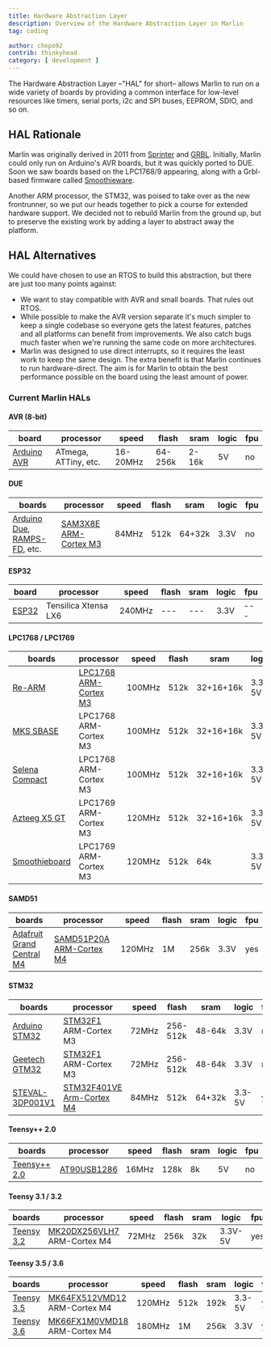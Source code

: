 ```yaml
---
title: Hardware Abstraction Layer
description: Overview of the Hardware Abstraction Layer in Marlin
tag: coding

author: chepo92
contrib: thinkyhead
category: [ development ]
---
```


The Hardware Abstraction Layer –"HAL" for short– allows Marlin to run on a wide variety of boards by providing a common interface for low-level resources like timers, serial ports, i2c and SPI buses, EEPROM, SDIO, and so on.

## HAL Rationale

Marlin was originally derived in 2011 from [Sprinter](//github.com/kliment/Sprinter) and [GRBL](//github.com/gnea/grbl). Initially, Marlin could only run on Arduino's AVR boards, but it was quickly ported to DUE. Soon we saw boards based on the LPC1768/9 appearing, along with a Grbl-based firmware called [Smoothieware](//reprap.org/wiki/Smoothieboard).

Another ARM processor, the STM32, was poised to take over as the new frontrunner, so we put our heads together to pick a course for extended hardware support. We decided not to rebuild Marlin from the ground up, but to preserve the existing work by adding a layer to abstract away the platform.

## HAL Alternatives

We could have chosen to use an RTOS to build this abstraction, but there are just too many points against:

- We want to stay compatible with AVR and small boards. That rules out RTOS.
- While possible to make the AVR version separate it's much simpler to keep a single codebase so everyone gets the latest features, patches and all platforms can benefit from improvements. We also catch bugs much faster when we're running the same code on more architectures.
- Marlin was designed to use direct interrupts, so it requires the least work to keep the same design. The extra benefit is that Marlin continues to run hardware-direct. The aim is for Marlin to obtain the best performance possible on the board using the least amount of power.

### Current Marlin HALs

#### AVR (8-bit)

  board|processor|speed|flash|sram|logic|fpu
  ----|---------|-----|-----|----|-----|---
  [Arduino AVR](//www.arduino.cc/)|ATmega, ATTiny, etc.|16-20MHz|64-256k|2-16k|5V|no

#### DUE

  boards|processor|speed|flash|sram|logic|fpu
  ----|---------|-----|-----|----|-----|---
  [Arduino Due](//www.arduino.cc/en/Guide/ArduinoDue), [RAMPS-FD](//www.reprap.org/wiki/RAMPS-FD), etc.|[SAM3X8E ARM-Cortex M3](//www.microchip.com/wwwproducts/en/ATsam3x8e)|84MHz|512k|64+32k|3.3V|no

#### ESP32

  board|processor|speed|flash|sram|logic|fpu
  ----|---------|-----|-----|----|-----|---
  [ESP32](//www.espressif.com/en/products/hardware/esp32/overview)|Tensilica Xtensa LX6|240MHz|---|---|3.3V|---

#### LPC1768 / LPC1769

  boards|processor|speed|flash|sram|logic|fpu
  ----|---------|-----|-----|----|-----|---
  [Re-ARM](//www.kickstarter.com/projects/1245051645/re-arm-for-ramps-simple-32-bit-upgrade)|[LPC1768 ARM-Cortex M3](//www.nxp.com/products/microcontrollers-and-processors/arm-based-processors-and-mcus/lpc-cortex-m-mcus/lpc1700-cortex-m3/512kb-flash-64kb-sram-ethernet-usb-lqfp100-package:LPC1768FBD100)|100MHz|512k|32+16+16k|3.3-5V|no
  [MKS SBASE](//forums.reprap.org/read.php?13,499322)|LPC1768 ARM-Cortex M3|100MHz|512k|32+16+16k|3.3-5V|no
  [Selena Compact](//github.com/Ales2-k/Selena)|LPC1768 ARM-Cortex M3|100MHz|512k|32+16+16k|3.3-5V|no
  [Azteeg X5 GT](//www.panucatt.com/azteeg_X5_GT_reprap_3d_printer_controller_p/ax5gt.htm)|LPC1769 ARM-Cortex M3|120MHz|512k|32+16+16k|3.3-5V|no
  [Smoothieboard](//reprap.org/wiki/Smoothieboard)|LPC1769 ARM-Cortex M3|120MHz|512k|64k|3.3-5V|no

#### SAMD51

  boards|processor|speed|flash|sram|logic|fpu
  ----|---------|-----|-----|----|-----|---
  [Adafruit Grand Central M4](//www.adafruit.com/product/4064)|[SAMD51P20A ARM-Cortex M4](//www.microchip.com/wwwproducts/en/ATSAMD51P20A)|120MHz|1M|256k|3.3V|yes

#### STM32

  boards|processor|speed|flash|sram|logic|fpu
  ----|---------|-----|-----|----|-----|---
  [Arduino STM32](//github.com/rogerclarkmelbourne/Arduino_STM32)|[STM32F1](//www.st.com/en/microcontrollers-microprocessors/stm32f103.html) ARM-Cortex M3|72MHz|256-512k|48-64k|3.3V|no
  [Geetech GTM32](//github.com/Geeetech3D/Diagram/blob/master/Rostock301/Hardware_GTM32_PRO_VB.pdf)|[STM32F1](//www.st.com/en/microcontrollers-microprocessors/stm32f103.html) ARM-Cortex M3|72MHz|256-512k|48-64k|3.3V|no
  [STEVAL-3DP001V1](//www.st.com/en/evaluation-tools/steval-3dp001v1.html)|[STM32F401VE Arm-Cortex M4](//www.st.com/en/microcontrollers/stm32f401ve.html)|84MHz|512k|64+32k|3.3-5V|yes

#### Teensy++ 2.0

  boards|processor|speed|flash|sram|logic|fpu
  ----|---------|-----|-----|----|-----|---
  [Teensy++ 2.0](//www.microchip.com/wwwproducts/en/AT90USB1286)|[AT90USB1286](//www.microchip.com/wwwproducts/en/AT90USB1286)|16MHz|128k|8k|5V|no

#### Teensy 3.1 / 3.2

  boards|processor|speed|flash|sram|logic|fpu
  ----|---------|-----|-----|----|-----|---
  [Teensy 3.2](//www.pjrc.com/store/teensy32.html)|[MK20DX256VLH7](//www.mouser.com/ProductDetail/NXP-Freescale/MK20DX256VLH7) ARM-Cortex M4|72MHz|256k|32k|3.3V-5V|yes

#### Teensy 3.5 / 3.6

  boards|processor|speed|flash|sram|logic|fpu
  ----|---------|-----|-----|----|-----|---
  [Teensy 3.5](//www.pjrc.com/store/teensy35.html)|[MK64FX512VMD12](//www.mouser.com/ProductDetail/NXP-Freescale/MK64FX512VMD12) ARM-Cortex M4|120MHz|512k|192k|3.3-5V|yes
  [Teensy 3.6](//www.pjrc.com/store/teensy36.html)|[MK66FX1M0VMD18](//www.mouser.com/ProductDetail/NXP-Freescale/MK66FX1M0VMD18) ARM-Cortex M4|180MHz|1M|256k|3.3V|yes
